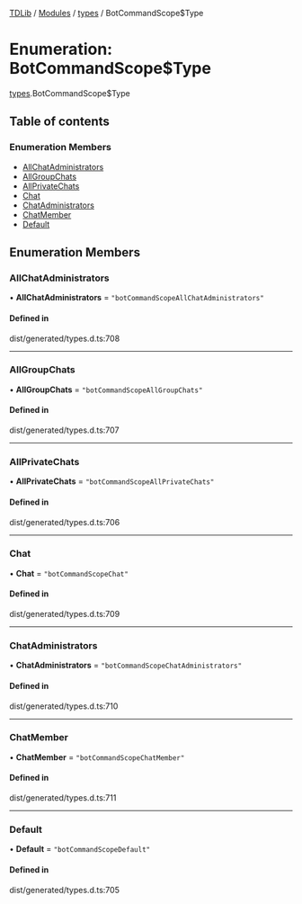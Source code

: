 [TDLib](../README.md) / [Modules](../modules.md) / [types](../modules/types.md) / BotCommandScope$Type

# Enumeration: BotCommandScope$Type

[types](../modules/types.md).BotCommandScope$Type

## Table of contents

### Enumeration Members

- [AllChatAdministrators](types.BotCommandScope_Type.md#allchatadministrators)
- [AllGroupChats](types.BotCommandScope_Type.md#allgroupchats)
- [AllPrivateChats](types.BotCommandScope_Type.md#allprivatechats)
- [Chat](types.BotCommandScope_Type.md#chat)
- [ChatAdministrators](types.BotCommandScope_Type.md#chatadministrators)
- [ChatMember](types.BotCommandScope_Type.md#chatmember)
- [Default](types.BotCommandScope_Type.md#default)

## Enumeration Members

### AllChatAdministrators

• **AllChatAdministrators** = ``"botCommandScopeAllChatAdministrators"``

#### Defined in

dist/generated/types.d.ts:708

___

### AllGroupChats

• **AllGroupChats** = ``"botCommandScopeAllGroupChats"``

#### Defined in

dist/generated/types.d.ts:707

___

### AllPrivateChats

• **AllPrivateChats** = ``"botCommandScopeAllPrivateChats"``

#### Defined in

dist/generated/types.d.ts:706

___

### Chat

• **Chat** = ``"botCommandScopeChat"``

#### Defined in

dist/generated/types.d.ts:709

___

### ChatAdministrators

• **ChatAdministrators** = ``"botCommandScopeChatAdministrators"``

#### Defined in

dist/generated/types.d.ts:710

___

### ChatMember

• **ChatMember** = ``"botCommandScopeChatMember"``

#### Defined in

dist/generated/types.d.ts:711

___

### Default

• **Default** = ``"botCommandScopeDefault"``

#### Defined in

dist/generated/types.d.ts:705
